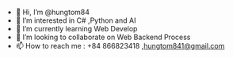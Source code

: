 - 👋 Hi, I’m @hungtom84
- 👀 I’m interested in C# ,Python and AI
- 🌱 I’m currently learning Web Develop
- 💞️ I’m looking to collaborate on Web Backend Process 
- 📫 How to reach me : +84 866823418 ,hungtom841@gmail.com 

<!---
hungtom84/hungtom84 is a ✨ special ✨ repository because its `README.md` (this file) appears on your GitHub profile.
You can click the Preview link to take a look at your changes.
--->
